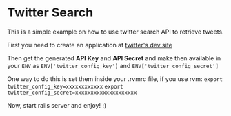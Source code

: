 Twitter Search
===============

This is a simple example on how to use twitter search API to retrieve tweets.

First you need to create an application at [twitter's dev site](https://apps.twitter.com/)

Then get the generated **API Key** and **API Secret** and make then available in your `ENV` as
`ENV['twitter_config_key']` and `ENV['twitter_config_secret']`

One way to do this is set them inside your .rvmrc file, if you use rvm:
`export twitter_config_key=xxxxxxxxxxxx`
`export twitter_config_secret=xxxxxxxxxxxxxxxxxxxx`

Now, start rails server and enjoy! :)